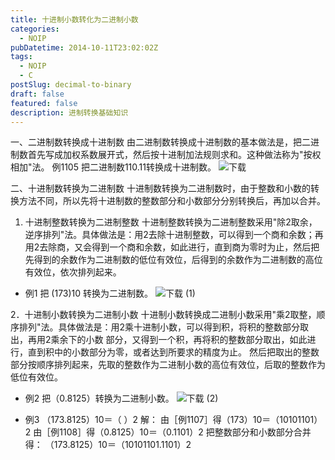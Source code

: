 ```yaml
---
title: 十进制小数转化为二进制小数
categories:
  - NOIP
pubDatetime: 2014-10-11T23:02:02Z
tags:
  - NOIP
  - C
postSlug: decimal-to-binary
draft: false
featured: false
description: 进制转换基础知识
---
```


一、二进制数转换成十进制数 由二进制数转换成十进制数的基本做法是，把二进制数首先写成加权系数展开式，然后按十进制加法规则求和。这种做法称为"按权相加"法。 例1105 把二进制数110.11转换成十进制数。
![下载](https://blog.cdn.hackerchai.com/images/2014/10/decimal-to-binary-1.webp)

二、十进制数转换为二进制数 十进制数转换为二进制数时，由于整数和小数的转换方法不同，所以先将十进制数的整数部分和小数部分分别转换后，再加以合并。

1. 十进制整数转换为二进制整数 十进制整数转换为二进制整数采用"除2取余，逆序排列"法。具体做法是：用2去除十进制整数，可以得到一个商和余数；再用2去除商，又会得到一个商和余数，如此进行，直到商为零时为止，然后把先得到的余数作为二进制数的低位有效位，后得到的余数作为二进制数的高位有效位，依次排列起来。

- 例1 把 (173)10 转换为二进制数。
  ![下载 (1)](https://blog.cdn.hackerchai.com/images/2014/10/decimal-to-binary-2.webp)

2．十进制小数转换为二进制小数 十进制小数转换成二进制小数采用"乘2取整，顺序排列"法。具体做法是：用2乘十进制小数，可以得到积，将积的整数部分取出，再用2乘余下的小数 部分，又得到一个积，再将积的整数部分取出，如此进行，直到积中的小数部分为零，或者达到所要求的精度为止。 然后把取出的整数部分按顺序排列起来，先取的整数作为二进制小数的高位有效位，后取的整数作为低位有效位。

- 例2 把（0.8125）转换为二进制小数。
  ![下载 (2)](https://blog.cdn.hackerchai.com/images/2014/10/decimal-to-binary-3.webp)

- 例3 （173.8125）10＝（ ）2
  解： 由［例1107］得（173）10＝（10101101）2 由［例1108］得（0.8125）10＝（0.1101）2 把整数部分和小数部分合并得： （173.8125）10＝（10101101.1101）2
